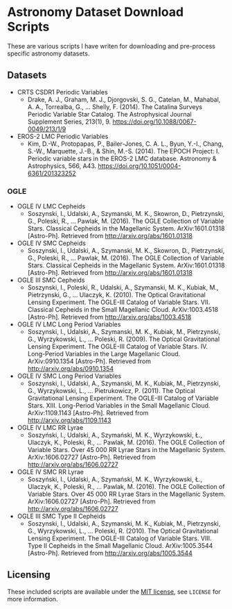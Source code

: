 # Astronomy Dataset Download Scripts
These are various scripts I have writen for downloading and pre-process specific astronomy datasets.

## Datasets
* CRTS CSDR1 Periodic Variables
  * Drake, A. J., Graham, M. J., Djorgovski, S. G., Catelan, M., Mahabal, A. A., Torrealba, G., … Shelly, F. (2014). The Catalina Surveys Periodic Variable Star Catalog. The Astrophysical Journal Supplement Series, 213(1), 9. https://doi.org/10.1088/0067-0049/213/1/9
* EROS-2 LMC Periodic Variables
  * Kim, D.-W., Protopapas, P., Bailer-Jones, C. A. L., Byun, Y.-I., Chang, S.-W., Marquette, J.-B., & Shin, M.-S. (2014). The EPOCH Project: I. Periodic variable stars in the EROS-2 LMC database. Astronomy & Astrophysics, 566, A43. https://doi.org/10.1051/0004-6361/201323252

### OGLE
* OGLE IV LMC Cepheids
  * Soszynski, I., Udalski, A., Szymanski, M. K., Skowron, D., Pietrzynski, G., Poleski, R., … Pawlak, M. (2016). The OGLE Collection of Variable Stars. Classical Cepheids in the Magellanic System. ArXiv:1601.01318 [Astro-Ph]. Retrieved from http://arxiv.org/abs/1601.01318
* OGLE IV SMC Cepheids
  * Soszynski, I., Udalski, A., Szymanski, M. K., Skowron, D., Pietrzynski, G., Poleski, R., … Pawlak, M. (2016). The OGLE Collection of Variable Stars. Classical Cepheids in the Magellanic System. ArXiv:1601.01318 [Astro-Ph]. Retrieved from http://arxiv.org/abs/1601.01318
* OGLE III SMC Cepheids
  * Soszynski, I., Poleski, R., Udalski, A., Szymanski, M. K., Kubiak, M., Pietrzynski, G., … Ulaczyk, K. (2010). The Optical Gravitational Lensing Experiment. The OGLE-III Catalog of Variable Stars. VII. Classical Cepheids in the Small Magellanic Cloud. ArXiv:1003.4518 [Astro-Ph]. Retrieved from http://arxiv.org/abs/1003.4518
* OGLE IV LMC Long Period Variables
  * Soszynski, I., Udalski, A., Szymanski, M. K., Kubiak, M., Pietrzynski, G., Wyrzykowski, L., … Poleski, R. (2009). The Optical Gravitational Lensing Experiment. The OGLE-III Catalog of Variable Stars. IV. Long-Period Variables in the Large Magellanic Cloud. ArXiv:0910.1354 [Astro-Ph]. Retrieved from http://arxiv.org/abs/0910.1354
* OGLE IV SMC Long Period Variables
  * Soszynski, I., Udalski, A., Szymanski, M. K., Kubiak, M., Pietrzynski, G., Wyrzykowski, L., … Pietrukowicz, P. (2011). The Optical Gravitational Lensing Experiment. The OGLE-III Catalog of Variable Stars. XIII. Long-Period Variables in the Small Magellanic Cloud. ArXiv:1109.1143 [Astro-Ph]. Retrieved from http://arxiv.org/abs/1109.1143
* OGLE IV LMC RR Lyrae
  * Soszyński, I., Udalski, A., Szymański, M. K., Wyrzykowski, Ł., Ulaczyk, K., Poleski, R., … Pawlak, M. (2016). The OGLE Collection of Variable Stars. Over 45 000 RR Lyrae Stars in the Magellanic System. ArXiv:1606.02727 [Astro-Ph]. Retrieved from http://arxiv.org/abs/1606.02727
* OGLE IV SMC RR Lyrae
  * Soszyński, I., Udalski, A., Szymański, M. K., Wyrzykowski, Ł., Ulaczyk, K., Poleski, R., … Pawlak, M. (2016). The OGLE Collection of Variable Stars. Over 45 000 RR Lyrae Stars in the Magellanic System. ArXiv:1606.02727 [Astro-Ph]. Retrieved from http://arxiv.org/abs/1606.02727
* OGLE III SMC Type II Cepheids
  * Soszynski, I., Udalski, A., Szymanski, M. K., Kubiak, M., Pietrzynski, G., Wyrzykowski, L., … Poleski, R. (2010). The Optical Gravitational Lensing Experiment. The OGLE-III Catalog of Variable Stars. VIII. Type II Cepheids in the Small Magellanic Cloud. ArXiv:1005.3544 [Astro-Ph]. Retrieved from http://arxiv.org/abs/1005.3544

## Licensing
These included scripts are available under the [MIT license](https://opensource.org/licenses/MIT), see `LICENSE` for more information.
